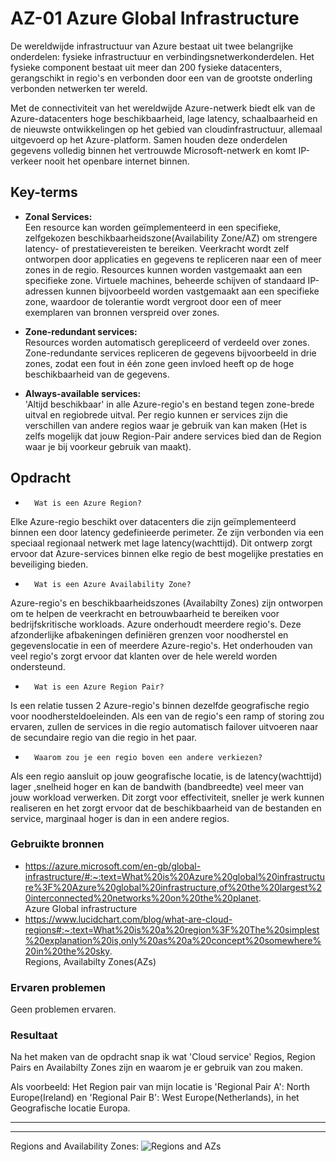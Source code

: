 # **AZ-01 Azure Global Infrastructure**
De wereldwijde infrastructuur van Azure bestaat uit twee belangrijke onderdelen: fysieke infrastructuur en verbindingsnetwerkonderdelen. Het fysieke component bestaat uit meer dan 200 fysieke datacenters, gerangschikt in regio's en verbonden door een van de grootste onderling verbonden netwerken ter wereld.

Met de connectiviteit van het wereldwijde Azure-netwerk biedt elk van de Azure-datacenters hoge beschikbaarheid, lage latency, schaalbaarheid en de nieuwste ontwikkelingen op het gebied van cloudinfrastructuur, allemaal uitgevoerd op het Azure-platform.
Samen houden deze onderdelen gegevens volledig binnen het vertrouwde Microsoft-netwerk en komt IP-verkeer nooit het openbare internet binnen.


## **Key-terms**
-   **Zonal Services:**  
Een resource kan worden geïmplementeerd in een specifieke, zelfgekozen beschikbaarheidszone(Availability Zone/AZ) om strengere latency- of prestatievereisten te bereiken. Veerkracht wordt zelf ontworpen door applicaties en gegevens te repliceren naar een of meer zones in de regio. Resources kunnen worden vastgemaakt aan een specifieke zone. Virtuele machines, beheerde schijven of standaard IP-adressen kunnen bijvoorbeeld worden vastgemaakt aan een specifieke zone, waardoor de tolerantie wordt vergroot door een of meer exemplaren van bronnen verspreid over zones.  

-   **Zone-redundant services:**  
  Resources worden automatisch gerepliceerd of verdeeld over zones. Zone-redundante services repliceren de gegevens bijvoorbeeld in drie zones, zodat een fout in één zone geen invloed heeft op de hoge beschikbaarheid van de gegevens. 

-   **Always-available services:**  
'Altijd beschikbaar' in alle Azure-regio's en bestand tegen zone-brede uitval en regiobrede uitval. Per regio kunnen er services zijn die verschillen van andere regios waar je gebruik van kan maken (Het is zelfs mogelijk dat jouw Region-Pair andere services bied dan de Region waar je bij voorkeur gebruik van maakt).
  
  
## **Opdracht**  

-       Wat is een Azure Region?  
Elke Azure-regio beschikt over datacenters die zijn geïmplementeerd binnen een door latency gedefinieerde perimeter. Ze zijn verbonden via een speciaal regionaal netwerk met lage latency(wachttijd). Dit ontwerp zorgt ervoor dat Azure-services binnen elke regio de best mogelijke prestaties en beveiliging bieden.

-       Wat is een Azure Availability Zone?  
Azure-regio's en beschikbaarheidszones (Availabilty Zones) zijn ontworpen om te helpen de veerkracht en betrouwbaarheid te bereiken voor bedrijfskritische workloads. Azure onderhoudt meerdere regio's. Deze afzonderlijke afbakeningen definiëren grenzen voor noodherstel en gegevenslocatie in een of meerdere Azure-regio's. Het onderhouden van veel regio's zorgt ervoor dat klanten over de hele wereld worden ondersteund.

-       Wat is een Azure Region Pair?  
Is een relatie tussen 2 Azure-regio's binnen dezelfde geografische regio voor noodhersteldoeleinden. Als een van de regio's een ramp of storing zou ervaren, zullen de services in die regio automatisch failover uitvoeren naar de secundaire regio van die regio in het paar.

-       Waarom zou je een regio boven een andere verkiezen?  
Als een regio aansluit op jouw geografische locatie, is de latency(wachttijd) lager ,snelheid hoger en kan de bandwith (bandbreedte) veel meer van jouw workload verwerken. Dit zorgt voor effectiviteit, sneller je werk kunnen realiseren en het zorgt ervoor dat de beschikbaarheid van de bestanden en service, marginaal hoger is dan in een andere regios.

### **Gebruikte bronnen**
-   https://azure.microsoft.com/en-gb/global-infrastructure/#:~:text=What%20is%20Azure%20global%20infrastructure%3F%20Azure%20global%20infrastructure,of%20the%20largest%20interconnected%20networks%20on%20the%20planet.  
Azure Global infrastructure  
-   https://www.lucidchart.com/blog/what-are-cloud-regions#:~:text=What%20is%20a%20region%3F%20The%20simplest%20explanation%20is,only%20as%20a%20concept%20somewhere%20in%20the%20sky.  
Regions, Availabilty Zones(AZs)

### **Ervaren problemen**
Geen problemen ervaren.

### **Resultaat**  

Na het maken van de opdracht snap ik wat 'Cloud service' Regios, Region Pairs en Availabilty Zones zijn en waarom je er gebruik van zou maken.

Als voorbeeld: Het Region pair van mijn locatie is 'Regional Pair A': North Europe(Ireland) en 'Regional Pair B': West Europe(Netherlands), in het Geografische locatie Europa.  
  
------
------
  
Regions and Availability Zones:
  ![Regions and AZs](https://user-images.githubusercontent.com/95616021/146061747-ee2138ab-56c3-4987-9605-b4e431c415cf.png)
